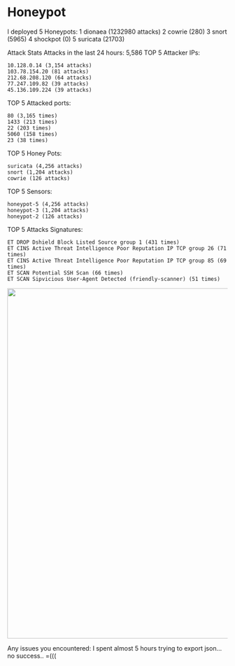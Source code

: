 # Honeypot

 I deployed 5 Honeypots:
 	1 dionaea   (1232980 attacks)
  2	cowrie    (280)
  3	snort     (5965)
  4 shockpot  (0)
  5	suricata  (21703)
  



Attack Stats
Attacks in the last 24 hours:
5,586
TOP 5 Attacker IPs:

    10.128.0.14 (3,154 attacks)
    103.78.154.20 (81 attacks)
    212.68.208.120 (64 attacks)
    77.247.109.82 (39 attacks)
    45.136.109.224 (39 attacks)

TOP 5 Attacked ports:

    80 (3,165 times)
    1433 (213 times)
    22 (203 times)
    5060 (158 times)
    23 (38 times)

TOP 5 Honey Pots:

    suricata (4,256 attacks)
    snort (1,204 attacks)
    cowrie (126 attacks)


TOP 5 Sensors:

    honeypot-5 (4,256 attacks)
    honeypot-3 (1,204 attacks)
    honeypot-2 (126 attacks)

TOP 5 Attacks Signatures:

    ET DROP Dshield Block Listed Source group 1 (431 times)
    ET CINS Active Threat Intelligence Poor Reputation IP TCP group 26 (71 times)
    ET CINS Active Threat Intelligence Poor Reputation IP TCP group 85 (69 times)
    ET SCAN Potential SSH Scan (66 times)
    ET SCAN Sipvicious User-Agent Detected (friendly-scanner) (51 times)



<img src="https://github.com/innabaryanova/Honeypot/blob/master/Honeypot.gif" width="800">


Any issues you encountered:
I spent almost 5 hours trying to export json... no success.. =(((
